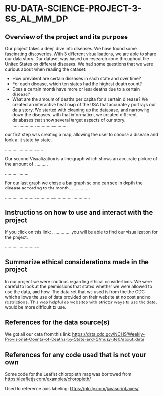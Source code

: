 # RU-DATA-SCIENCE-PROJECT-3-SS_AL_MM_DP

## Overview of the project and its purpose
Our project takes a deep dive into diseases. 
We have found some fascinating discoveries.
With 3 different visualisations, we are able to share our data story.
Our dataset was based on research done throughout the United States on different diseases.
We had some questions that we were curious about when reading the dataset:
- How prevalent are certain diseases in each state and over time?
- For each disease, which ten states had the highest death count?
- Does a certain month have more or less deaths due to a certain disease?
- What are the amount of deaths per capita for a certain disease?
We created an interactive heat map of the USA that accurately portrays our data story.
We started with cleaning up the database, and narrowing down the diseases.
with that information, we created different databases that show several target aspects of our story.
.............................................

our first step was creating a map, allowing the user to choose a disease and look at it state by state.

...............................

Our second Visualization is a line graph which shows an accurate picture of the amount of ...........

...................

For our last graph we chose a bar graph so one can see in depth the disease according to the month.................

.................................
...................................

## Instructions on how to use and interact with the project
If you click on this link: ............... you will be able to find our visualization for the project.

............................

## Summarize ethical considerations made in the project
In our project we were cautious regarding ethical considertions. We were careful to look at the permissions that stated whether we were allowed to use the data, and how. The data set that we used is from the the CDC, which allows the use of data provided on their website at no cost and no restrictions. This was helpful as websites with stricter ways to use the data, would be more difficult to use.
## References for the data source(s)
We got all our data from this link:
https://data.cdc.gov/NCHS/Weekly-Provisional-Counts-of-Deaths-by-State-and-S/muzy-jte6/about_data

## References for any code used that is not your own
Some code for the Leaflet chloropleth map was borrowed from https://leafletjs.com/examples/choropleth/

Used to reference axis labeling: https://plotly.com/javascript/axes/ 
